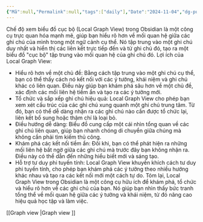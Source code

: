 ```yaml
---
{"Mã":null,"Permalink":null,"tags":["daily"],"Date":"2024-11-04","dg-publish":true,"dg-home":null,"permalink":"/daily/tmp/loal-graph-view-loi-ich/","dgPassFrontmatter":true,"noteIcon":"","updated":"2025-01-13T23:11:33.844+07:00"}
---
```


Chế độ xem biểu đồ cục bộ (Local Graph View) trong Obsidian là một công cụ trực quan hóa mạnh mẽ, giúp bạn hiểu rõ hơn về mối quan hệ giữa các ghi chú của mình trong một ngữ cảnh cụ thể. Nó tập trung vào một ghi chú duy nhất và hiển thị các liên kết trực tiếp đến và từ ghi chú đó, tạo ra một biểu đồ "cục bộ" tập trung vào mối quan hệ của ghi chú đó.
Lợi ích của Local Graph View:
 * Hiểu rõ hơn về một chủ đề: Bằng cách tập trung vào một ghi chú cụ thể, bạn có thể thấy cách nó kết nối với các ý tưởng, khái niệm và ghi chú khác có liên quan. Điều này giúp bạn khám phá sâu hơn về một chủ đề, xác định các mối liên hệ tiềm ẩn và tạo ra các ý tưởng mới.
 * Tổ chức và sắp xếp ghi chú hiệu quả: Local Graph View cho phép bạn xem xét cấu trúc của các ghi chú xung quanh một ghi chú trung tâm. Từ đó, bạn có thể dễ dàng nhận ra các ghi chú nào cần được tổ chức lại, liên kết bổ sung hoặc thậm chí là loại bỏ.
 * Điều hướng dễ dàng:  Biểu đồ cung cấp một cái nhìn tổng quan về các ghi chú liên quan, giúp bạn nhanh chóng di chuyển giữa chúng mà không cần phải tìm kiếm thủ công.
 * Khám phá các kết nối tiềm ẩn:  Đôi khi, bạn có thể phát hiện ra những mối liên hệ bất ngờ giữa các ghi chú mà trước đây bạn không nhận ra. Điều này có thể dẫn đến những hiểu biết mới và sáng tạo.
 * Hỗ trợ tư duy phi tuyến tính: Local Graph View khuyến khích cách tư duy phi tuyến tính, cho phép bạn khám phá các ý tưởng theo nhiều hướng khác nhau và tạo ra các kết nối mới một cách tự do.
Tóm lại, Local Graph View trong Obsidian là một công cụ hữu ích để khám phá, tổ chức và hiểu rõ hơn về các ghi chú của bạn. Nó giúp bạn nhìn thấy bức tranh tổng thể về mối quan hệ giữa các ý tưởng và khái niệm, từ đó nâng cao hiệu quả học tập và làm việc.

[[Graph view \|Graph view ]]